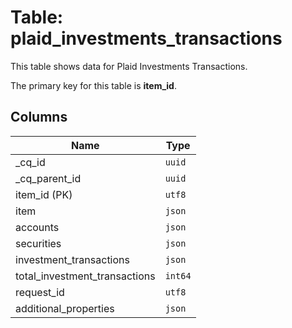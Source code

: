 # Table: plaid_investments_transactions

This table shows data for Plaid Investments Transactions.

The primary key for this table is **item_id**.

## Columns

| Name          | Type          |
| ------------- | ------------- |
|_cq_id|`uuid`|
|_cq_parent_id|`uuid`|
|item_id (PK)|`utf8`|
|item|`json`|
|accounts|`json`|
|securities|`json`|
|investment_transactions|`json`|
|total_investment_transactions|`int64`|
|request_id|`utf8`|
|additional_properties|`json`|